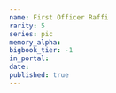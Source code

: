 ```yaml
---
name: First Officer Raffi
rarity: 5
series: pic
memory_alpha:
bigbook_tier: -1
in_portal:
date:
published: true
---
```



